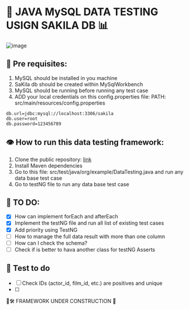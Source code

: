 # 🚀️ JAVA MySQL DATA TESTING USIGN SAKILA DB 📊

![image](https://github.com/user-attachments/assets/a922c944-77ca-491a-a6b3-0e5d2a231265)


## 📌 Pre requisites:
1. MySQL should be installed in you machine 
2. SaKila db should be created within MySqlWorkbench
3. MySQL should be running before running any test case
4. ADD your local credentials on this config.properties file: PATH: src/main/resources/config.properties
```properties
db.url=jdbc:mysql://localhost:3306/sakila
db.user=root
db.password=123456789
```

## 👁️ How to run this data testing framework: 
1. Clone the public repository: [link](https://github.com/andres4715-gif/JAVA_MySQL_data_testing_with_sakilaDB.git)
2. Install Maven dependencies 
3. Go to this file: src/test/java/org/example/DataTesting.java and run any data base test case
4. Go to testNG file to run any data base test case

## 🚀 TO DO: 
- [X] How can implement forEach and afterEach 
- [X] Implement the testNG file and run all list of existing test cases
- [X] Add priority using TestNG
- [ ] How to manage the full data result with more than one column
- [ ] How can I check the schema?
- [ ] Check if is better to hava another class for testNG Asserts

## 📌 Test to do
- [ ] Check IDs (actor_id, film_id, etc.) are positives and unique
- [ ]


🚚🛠️ FRAMEWORK UNDER CONSTRUCTION 🚧
